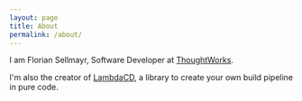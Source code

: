 ```yaml
---
layout: page
title: About
permalink: /about/
---
```


I am Florian Sellmayr, Software Developer at [ThoughtWorks][tw]. 

I'm also the creator of [LambdaCD][lambdacd], a library to create your own build pipeline in pure code. 

[tw]: http://www.thoughtworks.com/
[lambdacd]: http://www.lambda.cd